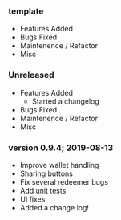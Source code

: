 ### template
  - Features Added
  - Bugs Fixed
  - Maintenence / Refactor
  - Misc

### Unreleased
  - Features Added
    - Started a changelog
  - Bugs Fixed
  - Maintenence / Refactor
  - Misc



### version 0.9.4; 2019-08-13

  - Improve wallet handling
  - Sharing buttons
  - Fix several redeemer bugs
  - Add unit tests
  - UI fixes
  - Added a change log!
